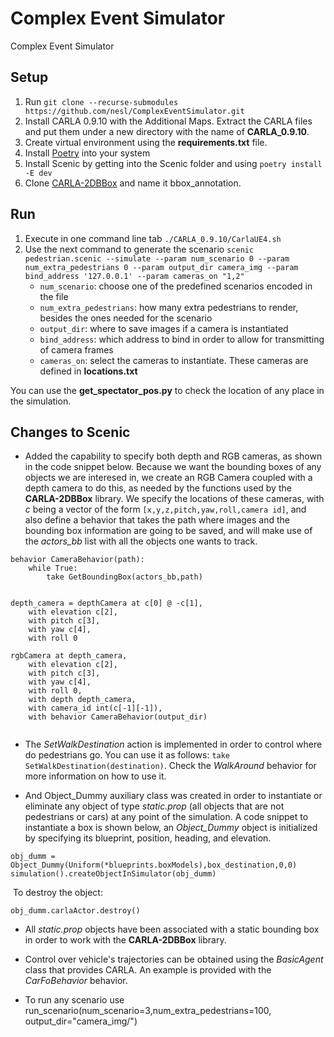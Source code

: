 # Complex Event Simulator
Complex Event Simulator

## Setup

1. Run `git clone --recurse-submodules https://github.com/nesl/ComplexEventSimulator.git`
2. Install CARLA 0.9.10 with the Additional Maps. Extract the CARLA files and put them under a new directory with the name of **CARLA_0.9.10**.
3. Create virtual environment using the **requirements.txt** file.
4. Install [Poetry](https://python-poetry.org/) into your system
5. Install Scenic by getting into the Scenic folder and using `poetry install -E dev`
6. Clone [CARLA-2DBBox](https://github.com/MukhlasAdib/CARLA-2DBBox) and name it bbox_annotation.

## Run

1. Execute in one command line tab `./CARLA_0.9.10/CarlaUE4.sh`
2. Use the next command to generate the scenario `scenic pedestrian.scenic --simulate --param num_scenario 0 --param num_extra_pedestrians 0 --param output_dir camera_img --param bind_address '127.0.0.1' --param cameras_on "1,2"`
	* `num_scenario`: choose one of the predefined scenarios encoded in the file
	* `num_extra_pedestrians`: how many extra pedestrians to render, besides the ones needed for the scenario
	* `output_dir`: where to save images if a camera is instantiated
	* `bind_address`: which address to bind in order to allow for transmitting of camera frames
	* `cameras_on`: select the cameras to instantiate. These cameras are defined in **locations.txt**

You can use the **get_spectator_pos.py** to check the location of any place in the simulation.


## Changes to Scenic

* Added the capability to specify both depth and RGB cameras, as shown in the code snippet below. Because we want the bounding boxes of any objects we are interesed in, we create an RGB Camera coupled with a depth camera to do this, as needed by the functions used by the **CARLA-2DBBox** library. We specify the locations of these cameras, with *c* being a vector of the form `[x,y,z,pitch,yaw,roll,camera id]`, and also define a behavior that takes the path where images and the bounding box information are going to be saved, and will make use of the *actors_bb* list with all the objects one wants to track.

```
behavior CameraBehavior(path):
    while True:
        take GetBoundingBox(actors_bb,path)


depth_camera = depthCamera at c[0] @ -c[1],
    with elevation c[2],
    with pitch c[3],
    with yaw c[4],
    with roll 0

rgbCamera at depth_camera,
    with elevation c[2],
    with pitch c[3],
    with yaw c[4],
    with roll 0,
    with depth depth_camera, 
    with camera_id int(c[-1][-1]),
    with behavior CameraBehavior(output_dir)


```


* The *SetWalkDestination* action is implemented in order to control where do pedestrians go. You can use it as follows: `take SetWalkDestination(destination)`. Check the *WalkAround* behavior for more information on how to use it.

* And Object_Dummy auxiliary class was created in order to instantiate or eliminate any object of type *static.prop* (all objects that are not pedestrians or cars) at any point of the simulation. A code snippet to instantiate a box is shown below, an *Object_Dummy* object is initialized by specifying its blueprint, position, heading, and elevation.

```
obj_dumm = Object_Dummy(Uniform(*blueprints.boxModels),box_destination,0,0)
simulation().createObjectInSimulator(obj_dumm)
```

&nbsp;To destroy the object:

`obj_dumm.carlaActor.destroy()`

* All *static.prop* objects have been associated with a static bounding box in order to work with the **CARLA-2DBBox** library.

* Control over vehicle's trajectories can be obtained using the *BasicAgent* class that provides CARLA. An example is provided with the *CarFoBehavior* behavior.

* To run any scenario use run_scenario(num_scenario=3,num_extra_pedestrians=100, output_dir="camera_img/")
